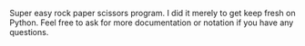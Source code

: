 Super easy rock paper scissors program. I did it merely to get keep fresh on Python. Feel free to ask for more documentation or notation if you have any questions.